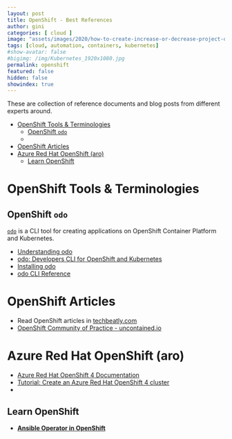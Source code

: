 ```yaml
---
layout: post
title: OpenShift - Best References
author: gini
categories: [ cloud ]
image: "assets/images/2020/how-to-create-increase-or-decrease-project-quota-in-openshift.jpg"
tags: [cloud, automation, containers, kubernetes]
#show-avatar: false
#bigimg: /img/Kubernetes_1920x1080.jpg
permalink: openshift
featured: false
hidden: false
showindex: true
---
```


These are collection of reference documents and blog posts from different experts around.

- [OpenShift Tools & Terminologies](#openshift-tools--terminologies)
  - [OpenShift `odo`](#openshift-odo)
  - [](#)
- [OpenShift Articles](#openshift-articles)
- [Azure Red Hat OpenShift (aro)](#azure-red-hat-openshift-aro)
  - [Learn OpenShift](#learn-openshift)
# OpenShift Tools & Terminologies

## OpenShift `odo`

[`odo`](https://odo.dev/) is a CLI tool for creating applications on OpenShift Container Platform and Kubernetes.

- [Understanding odo](https://docs.openshift.com/container-platform/4.6/cli_reference/developer_cli_odo/understanding-odo.html)
- [odo: Developers CLI for OpenShift and Kubernetes](https://developers.redhat.com/products/odo/overview)
- [Installing odo](https://github.com/openshift/odo)
- [odo CLI Reference](https://docs.openshift.com/container-platform/4.6/cli_reference/developer_cli_odo/odo-cli-reference.html)

## 


# OpenShift Articles
-  Read OpenShift articles in [techbeatly.com](https://www.techbeatly.com/category/cloud/openshift/)
-  [OpenShift Community of Practice - uncontained.io](http://uncontained.io/)

# Azure Red Hat OpenShift (aro)

- [Azure Red Hat OpenShift 4 Documentation](https://docs.openshift.com/aro/4/welcome/index.html)
- [Tutorial: Create an Azure Red Hat OpenShift 4 cluster](https://docs.microsoft.com/en-us/azure/openshift/tutorial-create-cluster)
- 
## Learn OpenShift

- **[Ansible Operator in OpenShift](https://learn.openshift.com/ansibleop/ansible-operator-overview/)**